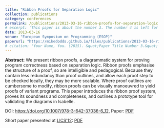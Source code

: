 ```yaml
---
title: "Ribbon Proofs for Separation Logic"
collection: publications
category: conferences
permalink: /publications/2013-03-16-ribbon-proofs-for-separation-logic
# excerpt: 'This paper is about the number 3. The number 4 is left for future work.'
date: 2013-03-16
venue: "European Symposium on Programming (ESOP)"
paperurl: "https://mikedodds.github.io/files/publications/2013-03-16-ribbon-proofs-for-separation-logic.pdf"
# citation: 'Your Name, You. (2015). &quot;Paper Title Number 3.&quot; <i>Journal 1</i>. 1(3).'
---
```


**Abstract:** We present ribbon proofs, a diagrammatic system for proving program correctness based on separation logic. Ribbon proofs emphasise the structure of a proof, so are intelligible and pedagogical. Because they contain less redundancy than proof outlines, and allow each proof step to be checked locally, they may be more scalable. Where proof outlines are cumbersome to modify, ribbon proofs can be visually manoeuvred to yield proofs of variant programs. This paper introduces the ribbon proof system, proves its soundness and completeness, and outlines a prototype tool for validating the diagrams in Isabelle.

DOI: <https://doi.org/10.1007/978-3-642-37036-6_12>, Paper: [PDF](https://mikedodds.github.io/files/publications/2013-03-16-ribbon-proofs-for-separation-logic.pdf)

Short paper presented at [LICS'12](https://lics.siglog.org/lics12/): [PDF](https://mikedodds.github.io/files/publications/2012-06-25-short-paper-ribbon-proofs-for-separation-logic.pdf)
